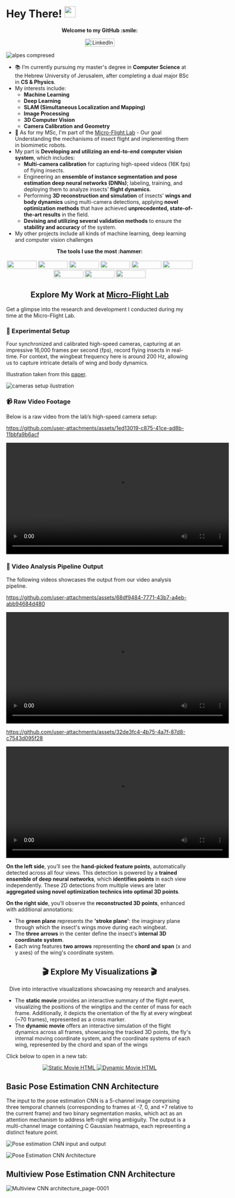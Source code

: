 <h1>
  Hey There!
  <img src="https://media.giphy.com/media/hvRJCLFzcasrR4ia7z/giphy.gif" width="30px"/>
</h1>
<p align="center">
  <b>Welcome to my GitHub :smile:</b>
</p>
<p align="center">
    <a href="https://www.linkedin.com/in/amitai-ovadia-131865248/">
      <img src="https://img.shields.io/badge/LinkedIn-blue?style=for-the-badge&logo=linkedin&logoColor=white" alt="LinkedIn Badge"  width="80" height="22"/>
    </a>
</p>

![alpes compresed](https://github.com/user-attachments/assets/6df80379-80e0-48c6-ab1d-39fc8ba08d4d)


- :books: I’m currently pursuing my master's degree in **Computer Science** at the Hebrew University of Jerusalem, after completing a dual major BSc in **CS & Physics**. 
- My interests include:
  - **Machine Learning**
  - **Deep Learning**
  - **SLAM (Simultaneous Localization and Mapping)**
  - **Image Processing**
  - **3D Computer Vision**
  - **Camera Calibration and Geometry**  
- :microscope: As for my MSc, I'm part of the [Micro-Flight Lab](https://www.beatus-lab.org/) - Our goal Understanding the mechanisms of insect flight and implementing them in biomimetic robots. <br>
- My part is **Developing and utilizing an end-to-end computer vision system**, which includes:
  - **Multi-camera calibration** for capturing high-speed videos (16K fps) of flying insects.
  - Engineering an **ensemble of instance segmentation and pose estimation deep neural networks (DNNs)**; labeling, training, and deploying them to analyze insects’ **flight dynamics**.
  - Performing **3D reconstruction and simulation** of insects’ **wings and body dynamics** using multi-camera detections, applying **novel optimization methods** that have achieved **unprecedented, state-of-the-art results** in the field.
  - **Devising and utilizing several validation methods** to ensure the **stability and accuracy** of the system.
- My other projects include all kinds of machine learning, deep learning and computer vision challenges 

<p align="center">
  <b> The tools I use the most :hammer:</b>
  <br><br>
<img src="https://img.shields.io/badge/python-3670A0?style=for-the-badge&logo=python&logoColor=ffdd54" width="80" height="22">
<img src="https://img.shields.io/badge/matlab-%23007ACC.svg?style=for-the-badge&logo=matlab&logoColor=white" width="80" height="22">
<img src="https://img.shields.io/badge/TensorFlow-%23FF6F00.svg?style=for-the-badge&logo=TensorFlow&logoColor=white" width="80" height="22">
<img src="https://img.shields.io/badge/PyTorch-%23EE4C2C.svg?style=for-the-badge&logo=PyTorch&logoColor=white" width="80" height="22">
<img src="https://img.shields.io/badge/numpy-%23013243.svg?style=for-the-badge&logo=numpy&logoColor=white" width="80" height="22">
<img src="https://img.shields.io/badge/SciPy-%230C55A5.svg?style=for-the-badge&logo=scipy&logoColor=%white" width="80" height="22">
<img src="https://img.shields.io/badge/scikit--learn-%23F7931E.svg?style=for-the-badge&logo=scikit-learn&logoColor=white" width="80" height="22">
<img src="https://img.shields.io/badge/skimage-%23F7DF1E.svg?style=for-the-badge&logo=scikit-image&logoColor=black" width="80" height="22">
<img src="https://img.shields.io/badge/opencv-%235C3EE8.svg?style=for-the-badge&logo=opencv&logoColor=white" width="80" height="22">
</p>



<h2 align="center">Explore My Work at <a href="https://www.beatus-lab.org/">Micro-Flight Lab</a></h2>

<p>
  Get a glimpse into the research and development I conducted during my time at the Micro-Flight Lab.
</p>

### 🎥 Experimental Setup

<p align="left">
  Four synchronized and calibrated high-speed cameras, capturing at an impressive 16,000 frames per second (fps), record flying insects in real-time. For context, the wingbeat frequency here is around 200 Hz, allowing us to capture intricate details of wing and body dynamics.
  <br>
</p>
Illustration taken from this <a href="https://journals.biologists.com/jeb/article/226/21/jeb245853/334548/A-hull-reconstruction-reprojection-method-for-pose#supplementary-data" target="_blank">paper</a>.



![cameras setup ilustration](https://github.com/user-attachments/assets/39f03fa6-6329-402b-a157-74e59f697dd7)


### 📹 Raw Video Footage
  Below is a raw video from the lab’s high-speed camera setup:

https://github.com/user-attachments/assets/1ed13019-c875-41ce-ad8b-11bbfa9b6acf

<video width="600" controls>
  <source src="https://github.com/user-attachments/assets/1ed13019-c875-41ce-ad8b-11bbfa9b6acf" type="video/mp4">
  Your browser does not support the video tag.
</video>




### 🎥 Video Analysis Pipeline Output
<p align="left">
  The following videos showcases the output from our video analysis pipeline.
</p>


https://github.com/user-attachments/assets/68df9484-7771-43b7-a4eb-abb94684d480

<video width="600" controls>
  <source src="https://github.com/user-attachments/assets/68df9484-7771-43b7-a4eb-abb94684d480" type="video/mp4">
  Your browser does not support the video tag.
</video>


https://github.com/user-attachments/assets/32de3fc4-4b75-4a7f-87d8-c7543d095f28

<video width="600" controls>
  <source src="https://github.com/user-attachments/assets/32de3fc4-4b75-4a7f-87d8-c7543d095f28" type="video/mp4">
  Your browser does not support the video tag.
</video>

**On the left side**, you’ll see the **hand-picked feature points**, automatically detected across all four views. This detection is powered by a **trained ensemble of deep neural networks**, which **identifies points** in each view independently. These 2D detections from multiple views are later **aggregated using novel optimization technics into optimal 3D points**.

**On the right side**, you’ll observe the **reconstructed 3D points**, enhanced with additional annotations:

* The **green plane** represents the **'stroke plane'**: the imaginary plane through which the insect's wings move during each wingbeat.
* The **three arrows** in the center define the insect's **internal 3D coordinate system**.
* Each wing features **two arrows** representing the **chord and span** (x and y axes) of the wing's coordinate system.

<h2 align="center">🎬 Explore My Visualizations 🎬</h2>
<p align="center">
  Dive into interactive visualizations showcasing my research and analyses.
  
* The **static movie** provides an interactive summary of the flight event, visualizing the positions of the wingtips and the center of mass for each frame. Additionally, it depicts the orientation of the fly at every wingbeat (~70 frames), represented as a cross marker.
* The **dynamic movie** offers an interactive simulation of the flight dynamics across all frames, showcasing the tracked 3D points, the fly's internal moving coordinate system, and the coordinate systems of each wing, represented by the chord and span of the wings

    
Click below to open in a new tab:
</p>
<p align="center">
  <a href="https://amitaiovadia.github.io/AmitaiOvadia/movie_html.html" target="_blank">
    <img src="https://img.shields.io/badge/Static_Movie_HTML-brightgreen?style=for-the-badge" alt="Static Movie HTML"/>
  </a>
  <a href="https://amitaiovadia.github.io/AmitaiOvadia/3d_analysis_with_slider.html" target="_blank">
    <img src="https://img.shields.io/badge/Dynamic_Movie_HTML-blueviolet?style=for-the-badge" alt="Dynamic Movie HTML"/>
  </a>
</p>

## Basic Pose Estimation CNN Architecture

The input to the pose estimation CNN is a 5-channel image comprising three temporal channels (corresponding to frames at -7, 0, and +7 relative to the current frame) and two binary segmentation masks, which act as an attention mechanism to address left-right wing ambiguity. The output is a multi-channel image containing C Gaussian heatmaps, each representing a distinct feature point.

![Pose estimation CNN input and output](https://github.com/user-attachments/assets/aa639b7f-2541-4748-842f-c0f7a236ef42)


![Pose Estimation CNN Architecture](https://github.com/user-attachments/assets/52722193-c35e-4a59-9923-3efa6fac76f6)

## Multiview Pose Estimation CNN Architecture

![Multiview CNN architecture_page-0001](https://github.com/user-attachments/assets/63ad2389-2db4-4eaf-a3be-fc8b05b09f95)

